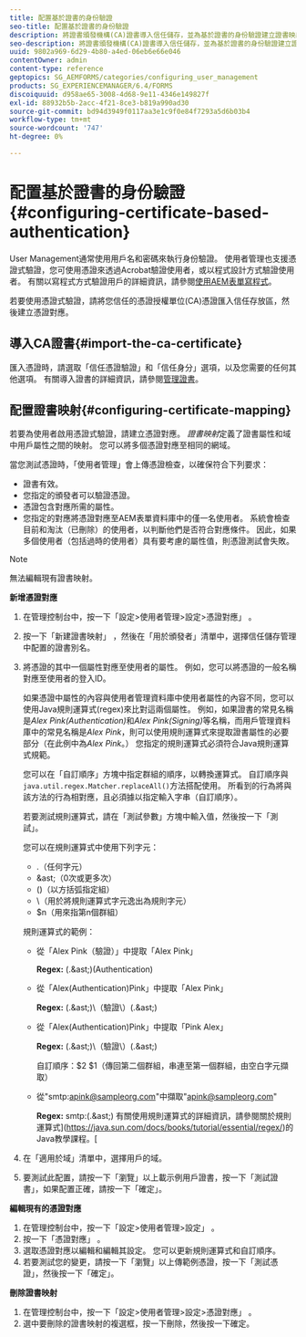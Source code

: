 ```yaml
---
title: 配置基於證書的身份驗證
seo-title: 配置基於證書的身份驗證
description: 將證書頒發機構(CA)證書導入信任儲存，並為基於證書的身份驗證建立證書映射。
seo-description: 將證書頒發機構(CA)證書導入信任儲存，並為基於證書的身份驗證建立證書映射。
uuid: 9802a969-6d29-4b80-a4ed-06eb6e66e046
contentOwner: admin
content-type: reference
geptopics: SG_AEMFORMS/categories/configuring_user_management
products: SG_EXPERIENCEMANAGER/6.4/FORMS
discoiquuid: d958ae65-3008-4d68-9e11-4346e149827f
exl-id: 88932b5b-2acc-4f21-8ce3-b819a990ad30
source-git-commit: bd94d3949f0117aa3e1c9f0e84f7293a5d6b03b4
workflow-type: tm+mt
source-wordcount: '747'
ht-degree: 0%

---
```


# 配置基於證書的身份驗證{#configuring-certificate-based-authentication}

User Management通常使用用戶名和密碼來執行身份驗證。 使用者管理也支援憑證式驗證，您可使用憑證來透過Acrobat驗證使用者，或以程式設計方式驗證使用者。 有關以寫程式方式驗證用戶的詳細資訊，請參閱[使用AEM表單寫程式](https://www.adobe.com/go/learn_aemforms_programming_63)。

若要使用憑證式驗證，請將您信任的憑證授權單位(CA)憑證匯入信任存放區，然後建立憑證對應。

## 導入CA證書{#import-the-ca-certificate}

匯入憑證時，請選取「信任憑證驗證」和「信任身分」選項，以及您需要的任何其他選項。 有關導入證書的詳細資訊，請參閱[管理證書](/help/forms/using/admin-help/certificates.md#managing-certificates)。

## 配置證書映射{#configuring-certificate-mapping}

若要為使用者啟用憑證式驗證，請建立憑證對應。 *證書映射*&#x200B;定義了證書屬性和域中用戶屬性之間的映射。 您可以將多個憑證對應至相同的網域。

當您測試憑證時，「使用者管理」會上傳憑證檢查，以確保符合下列要求：

* 證書有效。
* 您指定的頒發者可以驗證憑證。
* 憑證包含對應所需的屬性。
* 您指定的對應將憑證對應至AEM表單資料庫中的僅一名使用者。 系統會檢查目前和淘汰（已刪除）的使用者，以判斷他們是否符合對應條件。 因此，如果多個使用者（包括過時的使用者）具有要考慮的屬性值，則憑證測試會失敗。

>[!NOTE]
>
>無法編輯現有證書映射。

**新增憑證對應**

1. 在管理控制台中，按一下「設定>使用者管理>設定>憑證對應」 。
1. 按一下「新建證書映射」 ，然後在「用於頒發者」清單中，選擇信任儲存管理中配置的證書別名。
1. 將憑證的其中一個屬性對應至使用者的屬性。 例如，您可以將憑證的一般名稱對應至使用者的登入ID。

   如果憑證中屬性的內容與使用者管理資料庫中使用者屬性的內容不同，您可以使用Java規則運算式(regex)來比對這兩個屬性。 例如，如果證書的常見名稱是&#x200B;*Alex Pink(Authentication)*&#x200B;和&#x200B;*Alex Pink(Signing)*&#x200B;等名稱，而用戶管理資料庫中的常見名稱是&#x200B;*Alex Pink*，則可以使用規則運算式來提取證書屬性的必要部分（在此例中為&#x200B;*Alex Pink*。） 您指定的規則運算式必須符合Java規則運算式規範。

   您可以在「自訂順序」方塊中指定群組的順序，以轉換運算式。 自訂順序與`java.util.regex.Matcher.replaceAll()`方法搭配使用。 所看到的行為將與該方法的行為相對應，且必須據以指定輸入字串（自訂順序）。

   若要測試規則運算式，請在「測試參數」方塊中輸入值，然後按一下「測試」。

   您可以在規則運算式中使用下列字元：

   * .（任何字元）
   * &amp;ast;（0次或更多次）
   * ()（以方括弧指定組）
   * \（用於將規則運算式字元逸出為規則字元）
   * $n（用來指第n個群組）

   規則運算式的範例：

   * 從「Alex Pink（驗證）」中提取「Alex Pink」

      **Regex:** (.&amp;ast;)\(Authentication\)

   * 從「Alex(Authentication)Pink」中提取「Alex Pink」

      **Regex:** (.&amp;ast;)\（驗證\）(.&amp;ast;)

   * 從「Alex(Authentication)Pink」中提取「Pink Alex」

      **Regex:** (.&amp;ast;)\（驗證\）(.&amp;ast;)

      自訂順序：$2 $1（傳回第二個群組，串連至第一個群組，由空白字元擷取）

   * 從&quot;smtp:apink@sampleorg.com&quot;中擷取&quot;apink@sampleorg.com&quot;

      **Regex:** smtp:(.&amp;ast;)
   有關使用規則運算式的詳細資訊，請參閱關於規則運算式](https://java.sun.com/docs/books/tutorial/essential/regex/)的Java教學課程。[

1. 在「適用於域」清單中，選擇用戶的域。
1. 要測試此配置，請按一下「瀏覽」以上載示例用戶證書，按一下「測試證書」，如果配置正確，請按一下「確定」。

**編輯現有的憑證對應**

1. 在管理控制台中，按一下「設定>使用者管理>設定」 。
1. 按一下「憑證對應」 。
1. 選取憑證對應以編輯和編輯其設定。 您可以更新規則運算式和自訂順序。
1. 若要測試您的變更，請按一下「瀏覽」以上傳範例憑證，按一下「測試憑證」，然後按一下「確定」。

**刪除證書映射**

1. 在管理控制台中，按一下「設定>使用者管理>設定>憑證對應」 。
1. 選中要刪除的證書映射的複選框，按一下刪除，然後按一下確定。
